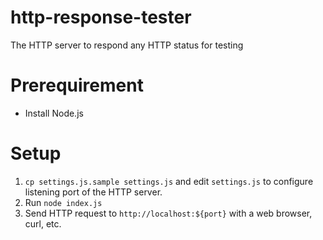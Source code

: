 # http-response-tester
The HTTP server to respond any HTTP status for testing

# Prerequirement
* Install Node.js

# Setup
1. `cp settings.js.sample settings.js` and edit `settings.js` to configure listening port of the HTTP server.
2. Run `node index.js`
3. Send HTTP request to `http://localhost:${port}` with a web browser, curl, etc.
